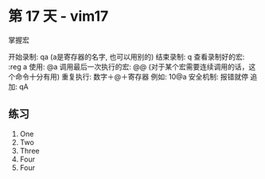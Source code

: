 # 第 17 天 - vim17

掌握宏

开始录制: qa (a是寄存器的名字, 也可以用别的)
结束录制: q
查看录制好的宏: :reg a
使用: @a
调用最后一次执行的宏: @@ (对于某个宏需要连续调用的话，这个命令十分有用)
重复执行: 数字＋@＋寄存器  例如: 10@a
安全机制: 报错就停
追加: qA

## 练习

1) One
2) Two
3) Three
4) Four
10) Four
